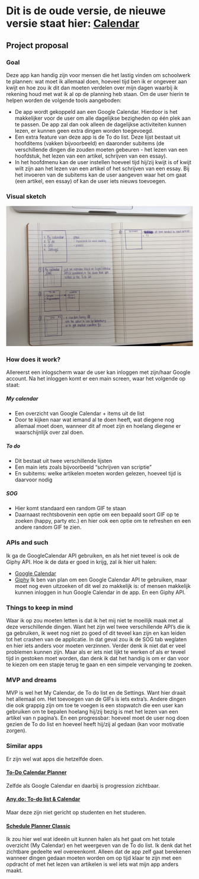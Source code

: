 # Dit is de oude versie, de nieuwe versie staat hier: [Calendar](https://github.com/lisahabermehl/Calendar)
## Project proposal

### Goal
Deze app kan handig zijn voor mensen die het lastig vinden om schoolwerk te plannen: wat moet ik allemaal doen, hoeveel tijd ben ik er ongeveer aan kwijt en hoe zou ik dit dan moeten verdelen over mijn dagen waarbij ik rekening houd met wat ik al op de planning heb staan. Om de user hierin te helpen worden de volgende tools aangeboden:
* De app wordt gekoppeld aan een Google Calendar. Hierdoor is het makkelijker voor de user om alle dagelijkse bezigheden op één plek aan te passen. De app zal dan ook alleen de dagelijkse activiteiten kunnen lezen, er kunnen geen extra dingen worden toegevoegd. 
* Een extra feature van deze app is de To do list. Deze lijst bestaat uit hoofditems (vakken bijvoorbeeld) en daaronder subitems (de verschillende dingen die zouden moeten gebeuren - het lezen van een hoofdstuk, het lezen van een artikel, schrijven van een essay).
* In het hoofdmenu kan de user instellen hoeveel tijd hij/zij kwijt is of kwijt wilt zijn aan het lezen van een artikel of het schrijven van een essay. Bij het invoeren van de subitems kan de user aangeven waar het om gaat (een artikel, een essay) of kan de user iets nieuws toevoegen.

### Visual sketch

![](docs/image.JPG)

### How does it work?
Allereerst een inlogscherm waar de user kan inloggen met zijn/haar Google account.
Na het inloggen komt er een main screen, waar het volgende op staat:
##### My calendar
* Een overzicht van Google Calendar + items uit de list
* Door te kijken naar wat iemand al te doen heeft, wat diegene nog allemaal moet doen, wanneer dit af moet zijn en hoelang diegene er waarschijnlijk over zal doen.
##### To do
* Dit bestaat uit twee verschillende lijsten
* Een main iets zoals bijvoorbeeld “schrijven van scriptie”
* En subitems: welke artikelen moeten worden gelezen, hoeveel tijd is daarvoor nodig
##### SOG
* Hier komt standaard een random GIF te staan
* Daarnaast rechtsbovenin een optie om een bepaald soort GIF op te zoeken (happy, party etc.) en hier ook een optie om te refreshen en een andere random GIF te zien.

### APIs and such
Ik ga de GoogleCalendar API gebruiken, en als het niet teveel is ook de Giphy API. Hoe ik de data er goed in krijg, zal ik hier uit halen:
* [Google Calendar](https://developers.google.com/google-apps/calendar/quickstart/android)
* [Giphy](https://github.com/Giphy/GiphyAPI)
Ik ben van plan om een Google Calendar API te gebruiken, maar moet nog even uitzoeken of dit wel zo makkelijk is: of mensen makkelijk kunnen inloggen in hun Google Calendar in de app. En een Giphy API.

### Things to keep in mind
Waar ik op zou moeten letten is dat ik het mij niet te moeilijk maak met al deze verschillende dingen. Want het zijn wel twee verschillende API’s die ik ga gebruiken, ik weet nog niet zo goed of dit teveel kan zijn en kan leiden tot het crashen van de applicatie. In dat geval zou ik de SOG tab weglaten en hier iets anders voor moeten verzinnen.
Verder denk ik niet dat er veel problemen kunnen zijn. Maar als er iets niet lijkt te werken of als er teveel tijd in gestoken moet worden, dan denk ik dat het handig is om er dan voor te kiezen om een stapje terug te gaan en een simpele vervanging te zoeken.

### MVP and dreams
MVP is wel het My Calendar, de To do list en de Settings. Want hier draait het allemaal om. Het toevoegen van de GIFs is iets extra’s. Andere dingen die ook grappig zijn om toe te voegen is een stopwatch die een user kan gebruiken om te bepalen hoelang hij/zij bezig is met het lezen van een artikel van n pagina’s. En een progressbar: hoeveel moet de user nog doen gezien de To do list en hoeveel heeft hij/zij al gedaan (kan voor motivatie zorgen).

### Similar apps
Er zijn wel wat apps die hetzelfde doen.
#### [To-Do Calendar Planner](https://play.google.com/store/apps/details?id=com.timleg.egoTimerLight)
Zelfde als Google Calendar en daarbij is progression zichtbaar.
#### [Any.do: To-do list & Calendar](https://play.google.com/store/apps/details?id=com.anydo)
Maar deze zijn niet gericht op studenten en het studeren.
#### [Schedule Planner Classic](https://play.google.com/store/apps/details?id=com.intersog.android.schedule)
Ik zou hier wel wat ideeën uit kunnen halen als het gaat om het totale overzicht (My Calendar) en het weergeven van de To do list. Ik denk dat het zichtbare gedeelte wel overeenkomt. Alleen dat de app zelf gaat berekenen wanneer dingen gedaan moeten worden om op tijd klaar te zijn met een opdracht of met het lezen van artikelen is wel iets wat mijn app anders maakt.
